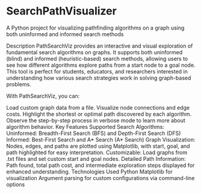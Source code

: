 # SearchPathVisualizer
A Python project for visualizing pathfinding algorithms on a graph using both uninformed and informed search methods

Description
PathSearchViz provides an interactive and visual exploration of fundamental search algorithms on graphs. It supports both uninformed (blind) and informed (heuristic-based) search methods, allowing users to see how different algorithms explore paths from a start node to a goal node. This tool is perfect for students, educators, and researchers interested in understanding how various search strategies work in solving graph-based problems.

With PathSearchViz, you can:

Load custom graph data from a file.
Visualize node connections and edge costs.
Highlight the shortest or optimal path discovered by each algorithm.
Observe the step-by-step process in verbose mode to learn more about algorithm behavior.
Key Features
Supported Search Algorithms:
Uninformed: Breadth-First Search (BFS) and Depth-First Search (DFS)
Informed: Best-First Search and A* Search (A* Search)
Graph Visualization: Nodes, edges, and paths are plotted using Matplotlib, with start, goal, and path highlighted for easy interpretation.
Customizable: Load graphs from .txt files and set custom start and goal nodes.
Detailed Path Information: Path found, total path cost, and intermediate exploration steps displayed for enhanced understanding.
Technologies Used
Python
Matplotlib for visualization
Argument parsing for custom configurations via command-line options
